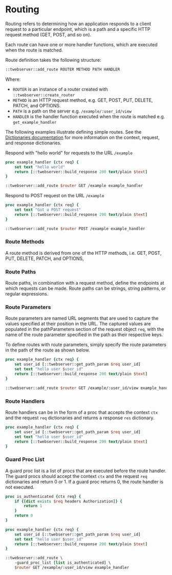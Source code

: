 # Routing

Routing refers to determining how an application responds
to a client request to a particular endpoint,
which is a path and a specific HTTP request method (GET, POST, and so on).

Each route can have one or more handler functions,
which are executed when the route is matched.

Route definition takes the following structure:

```tcl
::twebserver::add_route ROUTER METHOD PATH HANDLER
```

Where:

* ```ROUTER``` is an instance of a router created with ```::twebserver::create_router```
* ```METHOD``` is an HTTP request method, e.g. GET, POST, PUT, DELETE, PATCH, and OPTIONS.
* ```PATH``` is a path on the server e.g. ```/example/:user_id/view```
* ```HANDLER``` is the handler function executed when the route is matched e.g. ```get_example_handler```

The following examples illustrate defining simple routes.
See the [Dictionaries documentation](ctx_req_res_dict.md) for more information on the context, request, and response dictionaries.

Respond with "hello world" for requests to the URL ```/example```
```tcl
proc example_handler {ctx req} {
    set text "hello world"
    return [::twebserver::build_response 200 text/plain $text]
}

::twebserver::add_route $router GET /example example_handler
```

Respond to POST request on the URL ```/example```
```tcl
proc example_handler {ctx req} {
    set text "Got a POST request"
    return [::twebserver::build_response 200 text/plain $text]
}

::twebserver::add_route $router POST /example example_handler
```

### Route Methods

A route method is derived from one of the HTTP methods,
i.e. GET, POST, PUT, DELETE, PATCH, and OPTIONS,

### Route Paths

Route paths, in combination with a request method,
define the endpoints at which requests can be made.
Route paths can be strings, string patterns, or regular expressions.

### Route Parameters

Route parameters are named URL segments that are used to capture
the values specified at their position in the URL. The captured values
are populated in the pathParameters section of the request object ```req```,
with the name of the route parameter specified in the path as their
respective keys.

To define routes with route parameters,
simply specify the route parameters in the path of the route as
shown below.

```tcl
proc example_handler {ctx req} {
    set user_id [::twebserver::get_path_param $req user_id]
    set text "hello user $user_id"
    return [::twebserver::build_response 200 text/plain $text]
}

::twebserver::add_route $router GET /example/:user_id/view example_handler
```

### Route Handlers

Route handlers can be in the form of a proc that accepts
the context ```ctx``` and the request ```req``` dictionaries
and returns a response ```res``` dictionary.

```tcl
proc example_handler {ctx req} {
    set user_id [::twebserver::get_path_param $req user_id]
    set text "hello user $user_id"
    return [::twebserver::build_response 200 text/plain $text]
}
```

### Guard Proc List

A guard proc list is a list of procs that are executed before the route handler.
The guard procs should accept the context ```ctx``` and the request ```req``` dictionaries
and return 0 or 1. If a guard proc returns 0, the route handler is not executed.

```tcl
proc is_authenticated {ctx req} {
    if {[dict exists $req headers Authorization]} {
        return 1
    }
    return 0
}

proc example_handler {ctx req} {
    set user_id [::twebserver::get_path_param $req user_id]
    set text "hello user $user_id"
    return [::twebserver::build_response 200 text/plain $text]
}

::twebserver::add_route \
    -guard_proc_list [list is_authenticated] \
    $router GET /example/:user_id/view example_handler
```